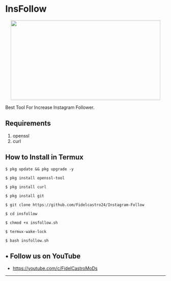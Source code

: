 # InsFollow
<p align="center">
  <img src="https://1.bp.blogspot.com/-8J6nXMm4Fn4/X1nN5SrLvkI/AAAAAAAAAQ0/J8TNfruwGEgiAfOKxIiRD_q3dKOGUl-XQCLcBGAsYHQ/s530/Screenshot_20200910_122015.png" width="470" height="250">
</p>
Best Tool For Increase Instagram Follower.

## Requirements
1. openssl
2. curl

## How to Install in Termux

`$ pkg update && pkg upgrade -y`

`$ pkg install openssl-tool`

`$ pkg install curl`

`$ pkg install git`

`$ git clone https://github.com/Fidelcastro24/Instagram-Follow`

`$ cd insfollow`

`$ chmod +x insfollow.sh`

`$ termux-wake-lock`

`$ bash insfollow.sh`

## • Follow us on YouTube 
* https://youtube.com/c/FidelCastroMoDs
---

  
